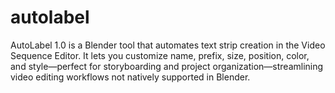 # autolabel
AutoLabel 1.0 is a Blender tool that automates text strip creation in the Video Sequence Editor. It lets you customize name, prefix, size, position, color, and style—perfect for storyboarding and project organization—streamlining video editing workflows not natively supported in Blender.
